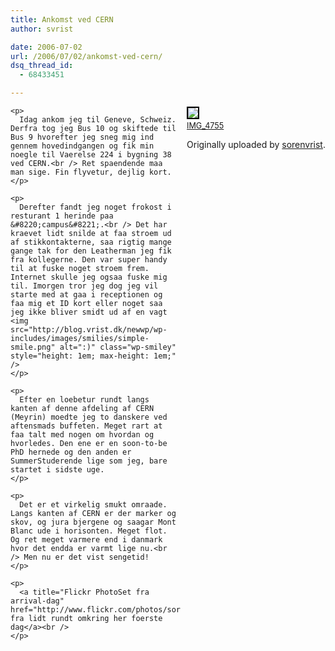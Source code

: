 ```yaml
---
title: Ankomst ved CERN
author: svrist

date: 2006-07-02
url: /2006/07/02/ankomst-ved-cern/
dsq_thread_id:
  - 68433451

---
```

<div style="float:right;margin-left:10px;margin-bottom:10px;">
  <a title="photo sharing" href="http://www.flickr.com/photos/sorenvrist/180107459/"><img style="border:2px solid #000000;" src="http://static.flickr.com/71/180107459_ee9d191dff_m.jpg" /></a><span style="font-size:0.9em;margin-top:0;"><br /> <a href="http://www.flickr.com/photos/sorenvrist/180107459/">IMG_4755</a></span></p> 
  
  <p>
    Originally uploaded by <a href="http://www.flickr.com/people/sorenvrist/">sorenvrist</a>.</div> 
    
    <p>
      Idag ankom jeg til Geneve, Schweiz. Derfra tog jeg Bus 10 og skiftede til Bus 9 hvorefter jeg sneg mig ind gennem hovedindgangen og fik min noegle til Vaerelse 224 i bygning 38 ved CERN.<br /> Ret spaendende maa man sige. Fin flyvetur, dejlig kort.
    </p>
    
    <p>
      Derefter fandt jeg noget frokost i resturant 1 herinde paa &#8220;campus&#8221;.<br /> Det har kraevet lidt snilde at faa stroem ud af stikkontakterne, saa rigtig mange gange tak for den Leatherman jeg fik fra kollegerne. Den var super handy til at fuske noget stroem frem. Internet skulle jeg ogsaa fuske mig til. Imorgen tror jeg dog jeg vil starte med at gaa i receptionen og faa mig et ID kort eller noget saa jeg ikke bliver smidt ud af en vagt <img src="http://blog.vrist.dk/newwp/wp-includes/images/smilies/simple-smile.png" alt=":)" class="wp-smiley" style="height: 1em; max-height: 1em;" />
    </p>
    
    <p>
      Efter en loebetur rundt langs kanten af denne afdeling af CERN (Meyrin) moedte jeg to danskere ved aftensmads buffeten. Meget rart at faa talt med nogen om hvordan og hvorledes. Den ene er en soon-to-be PhD hernede og den anden er SummerStuderende lige som jeg, bare startet i sidste uge.
    </p>
    
    <p>
      Det er et virkelig smukt omraade. Langs kanten af CERN er der marker og skov, og jura bjergene og saagar Mont Blanc ude i horisonten. Meget flot. Og ret meget varmere end i danmark hvor det endda er varmt lige nu.<br /> Men nu er det vist sengetid!
    </p>
    
    <p>
      <a title="Flickr PhotoSet fra arrival-dag" href="http://www.flickr.com/photos/sorenvrist/sets/72157594184955510/">Billeder fra lidt rundt omkring her foerste dag</a><br />
    </p>